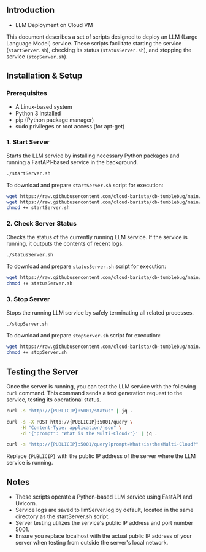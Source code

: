 ## Introduction

- LLM Deployment on Cloud VM

This document describes a set of scripts designed to deploy an 
LLM (Large Language Model) service. These scripts facilitate starting 
the service (`startServer.sh`), checking its status (`statusServer.sh`), 
and stopping the service (`stopServer.sh`).

## Installation & Setup

### Prerequisites

- A Linux-based system
- Python 3 installed
- pip (Python package manager)
- sudo privileges or root access (for apt-get)

### 1. Start Server

Starts the LLM service by installing necessary Python packages 
and running a FastAPI-based service in the background.

```bash
./startServer.sh
```

To download and prepare `startServer.sh` script for execution:

```bash
wget https://raw.githubusercontent.com/cloud-barista/cb-tumblebug/main/scripts/usecases/llm/llmServer.py
wget https://raw.githubusercontent.com/cloud-barista/cb-tumblebug/main/scripts/usecases/llm/startServer.sh
chmod +x startServer.sh
```

### 2. Check Server Status

Checks the status of the currently running LLM service. If the 
service is running, it outputs the contents of recent logs.

```bash
./statusServer.sh
```

To download and prepare `statusServer.sh` script for execution:

```bash
wget https://raw.githubusercontent.com/cloud-barista/cb-tumblebug/main/scripts/usecases/llm/statusServer.sh
chmod +x statusServer.sh
```

### 3. Stop Server

Stops the running LLM service by safely terminating all related processes.

```bash
./stopServer.sh
```

To download and prepare `stopServer.sh` script for execution:

```bash
wget https://raw.githubusercontent.com/cloud-barista/cb-tumblebug/main/scripts/usecases/llm/stopServer.sh
chmod +x stopServer.sh
```

## Testing the Server

Once the server is running, you can test the LLM service with 
the following `curl` command. This command sends a text generation 
request to the service, testing its operational status.

```bash
curl -s "http://{PUBLICIP}:5001/status" | jq .
```

```bash
curl -s -X POST http://{PUBLICIP}:5001/query \
     -H "Content-Type: application/json" \
     -d '{"prompt": "What is the Multi-Cloud?"}' | jq .
```

```bash
curl -s "http://{PUBLICIP}:5001/query?prompt=What+is+the+Multi-Cloud?" | jq .
```

Replace `{PUBLICIP}` with the public IP address of the server 
where the LLM service is running.

## Notes

- These scripts operate a Python-based LLM service using FastAPI and Uvicorn.
- Service logs are saved to llmServer.log by default, located in the same 
  directory as the startServer.sh script.
- Server testing utilizes the service's public IP address and port number 5001.
- Ensure you replace localhost with the actual public IP address of your server
  when testing from outside the server's local network.